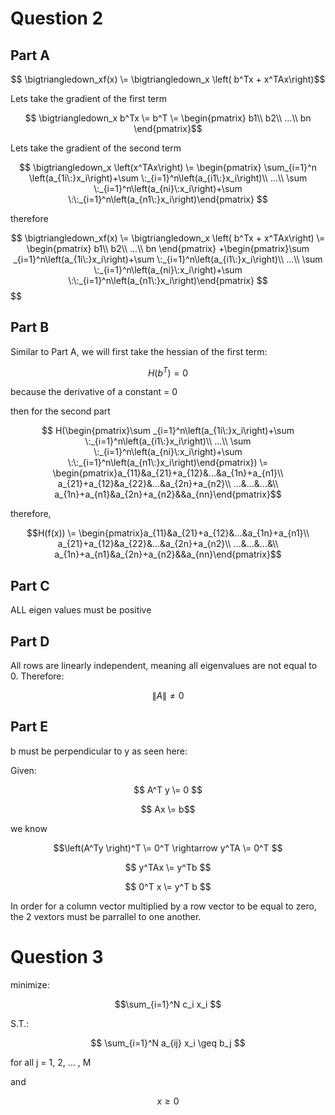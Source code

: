 # Question 2
## Part A

$$ \bigtriangledown_xf(x) \= \bigtriangledown_x \left( b^Tx + x^TAx\right)$$

Lets take the gradient of the first term

$$ \bigtriangledown_x b^Tx \= b^T \=  \begin{pmatrix}
b1\\
b2\\ 
...\\
bn \end{pmatrix}$$

Lets take the gradient of the second term

$$ \bigtriangledown_x \left(x^TAx\right) \=
\begin{pmatrix} \sum_{i=1}^n \left(a_{1i\:}x_i\right)+\sum \:_{i=1}^n\left(a_{i1\:}x_i\right)\\
...\\
\sum \:_{i=1}^n\left(a_{ni}\:x_i\right)+\sum \:\:_{i=1}^n\left(a_{n1\:}x_i\right)\end{pmatrix} $$
 
 therefore
 
 $$ \bigtriangledown_xf(x) \= \bigtriangledown_x \left( b^Tx + x^TAx\right) \= \begin{pmatrix}
b1\\
b2\\ 
...\\
bn \end{pmatrix}
+\begin{pmatrix}\sum _{i=1}^n\left(a_{1i\:}x_i\right)+\sum \:_{i=1}^n\left(a_{i1\:}x_i\right)\\
...\\
\sum \:_{i=1}^n\left(a_{ni}\:x_i\right)+\sum \:\:_{i=1}^n\left(a_{n1\:}x_i\right)\end{pmatrix} $$
$$


## Part B
Similar to Part A, we will first take the hessian of the first term:

$$ H(b^T) = 0 $$

because the derivative of a constant = 0

then for the second part 

$$ H(\begin{pmatrix}\sum _{i=1}^n\left(a_{1i\:}x_i\right)+\sum \:_{i=1}^n\left(a_{i1\:}x_i\right)\\
...\\
\sum \:_{i=1}^n\left(a_{ni}\:x_i\right)+\sum \:\:_{i=1}^n\left(a_{n1\:}x_i\right)\end{pmatrix})
   \= \begin{pmatrix}a_{11}&a_{21}+a_{12}&...&a_{1n}+a_{n1}\\
a_{21}+a_{12}&a_{22}&...&a_{2n}+a_{n2}\\
...&...&...&\\
a_{1n}+a_{n1}&a_{2n}+a_{n2}&&a_{nn}\end{pmatrix}$$

therefore,

$$H(f(x)) \= \begin{pmatrix}a_{11}&a_{21}+a_{12}&...&a_{1n}+a_{n1}\\
a_{21}+a_{12}&a_{22}&...&a_{2n}+a_{n2}\\
...&...&...&\\
a_{1n}+a_{n1}&a_{2n}+a_{n2}&&a_{nn}\end{pmatrix}$$

## Part C
ALL eigen values must be positive
## Part D
All rows are linearly independent, meaning all eigenvalues are not equal to 0. Therefore:

$$ \|A\| \neq 0 $$

## Part E
b must be perpendicular to y as seen here:

  Given:
 
 $$ A^T y \= 0 $$
 
 $$ Ax \= b$$ 
 
 we know 
 
 $$\left(A^Ty \right)^T \= 0^T \rightarrow y^TA \= 0^T $$
 
 $$ y^TAx \= y^Tb $$
 
 $$ 0^T x \= y^T b $$
 
   In order for a column vector multiplied by a row vector to be equal to zero, the 2 vextors must be parrallel to one another.
# Question 3

minimize:

$$\sum_{i=1}^N c_i x_i  $$

S.T.:

$$ \sum_{i=1}^N a_{ij} x_i \geq b_j  $$ 

for all j = 1, 2, ... , M

and

$$ x \geq 0 $$

